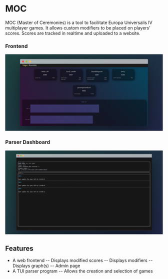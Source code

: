# MOC

MOC (Master of Ceremonies) is a tool to facilitate Europa Universalis IV multiplayer games. It allows custom modifiers to be placed on players' scores. Scores are tracked in realtime and uploaded to a website.  

### Frontend
![MOC Frontend](./assets/mocf.jpg)

### Parser Dashboard
![MOC Paraser](./assets/mocp.png)

## Features

- A web frontend
-- Displays modified scores
-- Displays modifiers
-- Displays graph(s)
-- Admin page
- A TUI parser program 
-- Allows the creation and selection of games
